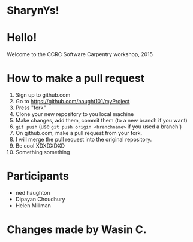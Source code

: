 SharynYs!
=======

Hello!
========

Welcome to the CCRC Software Carpentry workshop, 2015

How to make a pull request
===========================

1. Sign up to github.com
2. Go to https://github.com/naught101/myProject
3. Press "fork"
4. Clone your new repository to you local machine
5. Make changes, add them, commit them (to a new branch if you want)
6. `git push` (use `git push origin <branchname>` if you used a branch')
7. On github.com, make a pull request from your fork.
8. I will merge the pull request into the original repository.
9. Be cool XDXDXDXD
10. Something something

Participants
============
- ned haughton
- Dipayan Choudhury
- Helen Millman


Changes made by Wasin C.
========================
